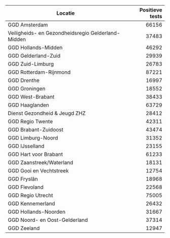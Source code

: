 | Locatie | Positieve tests |
|---------|----------------:|
| GGD Amsterdam                            | 66156 |
| Veiligheids- en Gezondheidsregio Gelderland-Midden | 37483 |
| GGD Hollands-Midden                      | 46292 |
| GGD Gelderland-Zuid                      | 29939 |
| GGD Zuid-Limburg                         | 26783 |
| GGD Rotterdam-Rijnmond                   | 87221 |
| GGD Drenthe                              | 16997 |
| GGD Groningen                            | 18552 |
| GGD West-Brabant                         | 38433 |
| GGD Haaglanden                           | 63729 |
| Dienst Gezondheid & Jeugd ZHZ            | 28412 |
| GGD Regio Twente                         | 42311 |
| GGD Brabant-Zuidoost                     | 43474 |
| GGD Limburg-Noord                        | 31352 |
| GGD IJsselland                           | 23155 |
| GGD Hart voor Brabant                    | 61233 |
| GGD Zaanstreek/Waterland                 | 18131 |
| GGD Gooi en Vechtstreek                  | 12754 |
| GGD Fryslân                              | 18968 |
| GGD Flevoland                            | 22568 |
| GGD Regio Utrecht                        | 75005 |
| GGD Kennemerland                         | 26432 |
| GGD Hollands-Noorden                     | 31667 |
| GGD Noord- en Oost-Gelderland            | 37314 |
| GGD Zeeland                              | 12947 |
